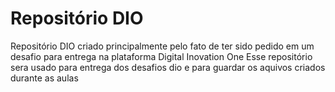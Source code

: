 # Repositório DIO
Repositório DIO criado principalmente pelo fato de ter sido pedido em um desafio para entrega na plataforma Digital Inovation One
Esse repositório sera usado para entrega dos desafios dio e para guardar os aquivos criados durante as aulas
